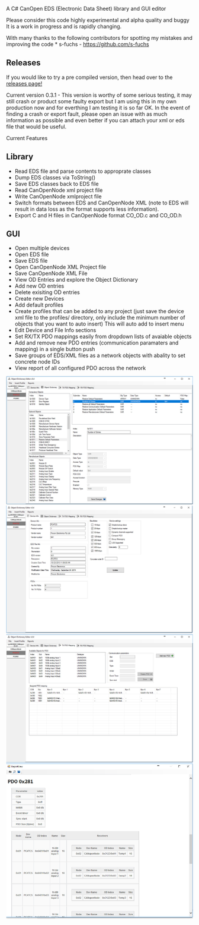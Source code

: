 A C# CanOpen EDS (Electronic Data Sheet) library and GUI editor

Please consider this code highly experimental and alpha quality and buggy
It is a work in progress and is rapidly changing.

With many thanks to the following contributors for spotting my mistakes and 
improving the code
	* s-fuchs - https://github.com/s-fuchs

Releases
--------

If you would like to try a pre compiled version, then head over to the [releases page!](https://github.com/robincornelius/libedssharp/releases)

Current version 0.3.1 - This version is worthy of some serious testing, it may still crash or product some faulty export but I am using this in my own production now and for everthing I am testing it is so far OK.
In the event of finding a crash or export fault, please open an issue with as much information as possible and even better if you can attach your xml or eds file that would be useful.


Current Features

Library
-------

* Read EDS file and parse contents to approprate classes
* Dump EDS classes via ToString()
* Save EDS classes back to EDS file
* Read CanOpenNode xml project file
* Write CanOpenNode xmlproject file
* Switch formats between EDS and CanOpenNode XML (note to EDS will result in
  data loss as the format supports less information).
* Export C and H files in CanOpenNode format CO_OD.c and CO_OD.h

GUI
---
* Open multiple devices
* Open EDS file
* Save EDS file
* Open CanOpenNode XML Project file
* Save CanOpenNode XML File
* View OD Entries and explore the Object Dictionary
* Add new OD entries
* Delete exisiting OD entries
* Create new Devices
* Add default profiles
* Create profiles that can be added to any project (just save the device xml file to the profiles/ 
directory, only include the minimum number of objects that you want to auto insert) This will auto add to insert menu
* Edit Device and File Info sections
* Set RX/TX PDO mappings easily from dropdown lists of avaiable objects
* Add and remove new PDO entries (communication paramaters and mapping) in a single button push
* Save groups of EDS/XML files as a network objects with abality to set concrete node IDs
* View report of all configured PDO across the network


![alt tag](pic1.jpg)
![alt tag](pic2.jpg)
![alt tag](pic3.jpg)
![alt tag](pic4.jpg)